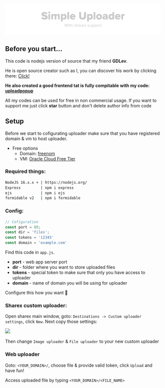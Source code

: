 <p align="center"><img src="/logo.svg"></p>

## Before you start...
This code is nodejs version of source that my friend **GDLev**. 

He is open source creator such as I, you can discover his work by clicking there: [Click!](https://github.com/GDLev)

**He also created a good frontend tat is fully compitable with my code: [uploadpopup](https://github.com/GDLev/uploadpopup)**

All my codes can be used for free in non commercial usage. If you want to support me just click **star** button and don't delete author info from code

## Setup
Before we start to cofigurating uploader make sure that you have registered domain & vm to host uploader.
* Free options
  * Domain: [freenom](https://www.freenom.com)
  * VM: [Oracle Cloud Free Tier](https://www.oracle.com/cloud/free/?source=CloudFree_CTA1_Default&intcmp=CloudFree_CTA1_Default)

### Required things:
```sh
NodeJS 16.x.x + | https://nodejs.org/
Express         | npm i express
ejs             | npm i ejs
formidable v2   | npm i formidable
```
### Config:
```js
// Cofiguration
const port = 80;
const dir = 'files';
const tokens = '12345'
const domain = 'example.com'
```
Find this code in `app.js`. 
* **port** - web app server port
* **dir** - folder where you want to store uploaded files
* **tokens** - special token to make sure that only you have access to uploader
* **domain** - name of domain you will be using for uploader

Configure this how you want 🙂
### Sharex custom uploader:
Open sharex main window, goto: `Destinations -> Custom uploader settings`, click `New`. Next copy those settings:

<img width="750px" src="https://user-images.githubusercontent.com/80411896/159130187-eca00d5a-62c0-4c7f-b593-77f688bbd734.png">

Then change `Image uploader` & `File uploader` to your new custom uploader

### Web uploader
Goto: `<YOUR_DOMAIN>/`, choose file & provide valid token, click `Upload` and have fun!

Access uploaded file by typing `<YOUR_DOMAIN>/<FILE_NAME>`
